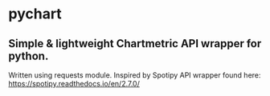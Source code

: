 # pychart

## Simple & lightweight Chartmetric API wrapper for python.

Written using requests module. Inspired by Spotipy API wrapper found here: https://spotipy.readthedocs.io/en/2.7.0/
